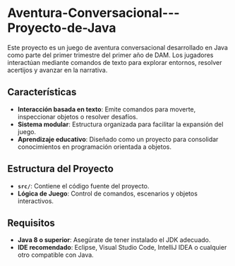 # Aventura-Conversacional---Proyecto-de-Java
Este proyecto es un juego de aventura conversacional desarrollado en Java como parte del primer trimestre del primer año de DAM. Los jugadores interactúan mediante comandos de texto para explorar entornos, resolver acertijos y avanzar en la narrativa.

## Características
- **Interacción basada en texto**: Emite comandos para moverte, inspeccionar objetos o resolver desafíos.
- **Sistema modular**: Estructura organizada para facilitar la expansión del juego.
- **Aprendizaje educativo**: Diseñado como un proyecto para consolidar conocimientos en programación orientada a objetos.

## Estructura del Proyecto
- **`src/`**: Contiene el código fuente del proyecto.
- **Lógica de Juego**: Control de comandos, escenarios y objetos interactivos.

## Requisitos
- **Java 8 o superior**: Asegúrate de tener instalado el JDK adecuado.
- **IDE recomendado**: Eclipse, Visual Studio Code, IntelliJ IDEA o cualquier otro compatible con Java.


